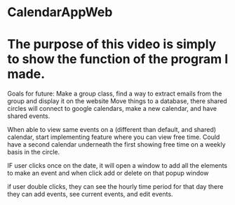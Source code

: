 # CalendarAppWeb


# The purpose of this video is simply to show the function of the program I made. 





Goals for future: 
Make a group class, find a way to extract emails from the group and display it on the website
Move things to a database, there shared circles will connect to google calendars, make a new calendar, 
and have shared events. 

When able to view same events on a (different than default, and shared) calendar, start
implementing feature where you can view free time. 
Could have a second calendar underneath the first showing free time on a weekly basis in the circle. 



IF user clicks once on the date, it will open a window to add 
all the elements to make an event and when click add or delete on that 
popup window

if user double clicks, they can see the hourly time period for that day 
there they can add events, see current events, and edit events. 